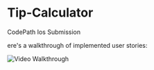 # Tip-Calculator
CodePath Ios Submission


ere's a walkthrough of implemented user stories:

<img src='http://imgur.com/DicbmAh' title='Video Walkthrough' width='' alt='Video Walkthrough' />
